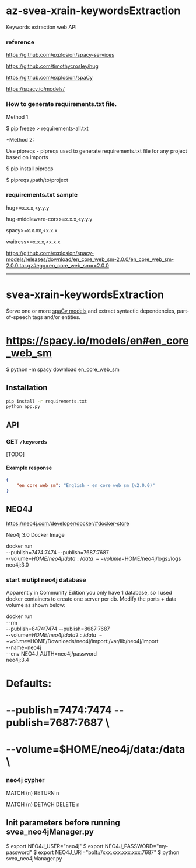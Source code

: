 # az-svea-xrain-keywordsExtraction
Keywords extraction web API

### reference
https://github.com/explosion/spacy-services

https://github.com/timothycrosley/hug

https://github.com/explosion/spaCy

https://spacy.io/models/

### How to generate requirements.txt file.
Method 1:

$ pip freeze > requirements-all.txt

*Method 2:

Use pipreqs - pipreqs used to generate requirements.txt file for any project based on imports

$ pip install pipreqs

$ pipreqs /path/to/project

### requirements.txt sample
hug>=x.x.x,<y.y.y

hug-middleware-cors>=x.x.x,<y.y.y

spacy>=x.x.xx,<x.x.x

waitress>=x.x.x,<x.x.x

https://github.com/explosion/spacy-models/releases/download/en_core_web_sm-2.0.0/en_core_web_sm-2.0.0.tar.gz#egg=en_core_web_sm==2.0.0

--------------------------------------------------------
# svea-xrain-keywordsExtraction

Serve one or more [spaCy models](https://spacy.io/models) and extract syntactic
dependencies, part-of-speech tags and/or entities.

# https://spacy.io/models/en#en_core_web_sm
$ python -m spacy download en_core_web_sm

## Installation

```bash
pip install -r requirements.txt
python app.py
```

## API

### GET `/keywords`

[TODO]

#### Example response

```json
{
    "en_core_web_sm": "English - en_core_web_sm (v2.0.0)"
}
```

## NEO4J

https://neo4j.com/developer/docker/#docker-store

Neo4j 3.0 Docker Image

docker run \
    --publish=7474:7474 --publish=7687:7687 \
    --volume=$HOME/neo4j/data:/data \
    --volume=$HOME/neo4j/logs:/logs \
    neo4j:3.0

### start mutipl neo4j database
Apparently in Community Edition you only have 1 database, so I used docker containers to create one server per db. Modify the ports + data volume as shown below:

docker run \
--rm \
--publish=8474:7474 --publish=8687:7687 \
--volume=$HOME/neo4j/data2:/data \
--volume=$HOME/Downloads/neo4j/import:/var/lib/neo4j/import \
--name=neo4j \
--env NEO4J_AUTH=neo4j/password \
neo4j:3.4


# Defaults:
# --publish=7474:7474 --publish=7687:7687 \
# --volume=$HOME/neo4j/data:/data \

### neo4j cypher

MATCH (n) RETURN n

MATCH (n) DETACH DELETE n

## Init parameters before running svea_neo4jManager.py

$ export NEO4J_USER="neo4j"
$ export NEO4J_PASSWORD="my-password"
$ export NEO4J_URI="bolt://xxx.xxx.xxx.xxx:7687"
$ python svea_neo4jManager.py


